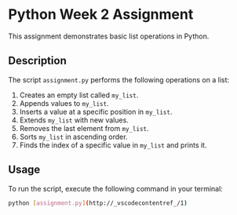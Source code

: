 # Python Week 2 Assignment

This assignment demonstrates basic list operations in Python.

## Description

The script `assignment.py` performs the following operations on a list:

1. Creates an empty list called `my_list`.
2. Appends values to `my_list`.
3. Inserts a value at a specific position in `my_list`.
4. Extends `my_list` with new values.
5. Removes the last element from `my_list`.
6. Sorts `my_list` in ascending order.
7. Finds the index of a specific value in `my_list` and prints it.

## Usage

To run the script, execute the following command in your terminal:

```sh
python [assignment.py](http://_vscodecontentref_/1)

